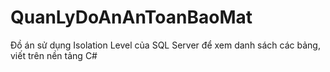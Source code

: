 # QuanLyDoAnAnToanBaoMat
Đồ án sử dụng Isolation Level của SQL Server để xem danh sách các bảng, viết trên nền tảng C#
